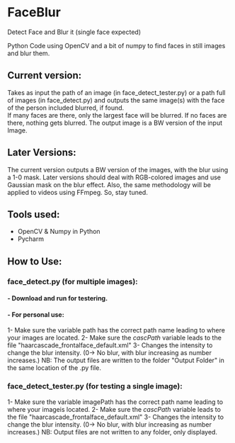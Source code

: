 # FaceBlur
Detect Face and Blur it (single face expected)

Python Code using OpenCV and a bit of numpy to find faces in still images and blur them.

## Current version:
Takes as input the path of an image (in face_detect_tester.py) or a path full of images (in  face_detect.py) and outputs the same image(s) with the face of the person included blurred, if found.  
If many faces are there, only the largest face will be blurred. If no faces are there, nothing gets blurred. The output image is a BW version of the input Image.

## Later Versions:
The current version outputs a BW version of the images, with the blur using a 1-0 mask. Later versions should deal with RGB-colored images and use Gaussian mask on the blur effect.
Also, the same methodology will be applied to videos using FFmpeg. So, stay tuned.

## Tools used:
- OpenCV & Numpy in Python
- Pycharm 

## How to Use:
### face_detect.py (for multiple images):
#### - Download and run for testering.
#### - For personal use: 
1- Make sure the variable path has the correct path name leading to  where your images are located. 
2- Make sure the $cascPath$ variable leads to the file "haarcascade_frontalface_default.xml"
3- Changes the intensity to change the blur intensity.  (0-> No blur, with blur increasing as number increases.)
NB: The output files are written to the folder "Output Folder" in the same location of the .py file.

### face_detect_tester.py (for testing a single image):
1- Make sure the variable imagePath has the correct path name leading to where your imageis located. 
2- Make sure the $cascPath$ variable leads to the file "haarcascade_frontalface_default.xml"
3- Changes the intensity to change the blur intensity. (0-> No blur, with blur increasing as number increases.)
NB: Output files are not written to any folder, only displayed.
